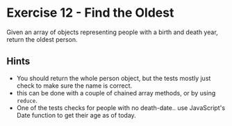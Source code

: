 # Exercise 12 - Find the Oldest

Given an array of objects representing people with a birth and death year, return the oldest person.

## Hints

- You should return the whole person object, but the tests mostly just check to make sure the name is correct.
- this can be done with a couple of chained array methods, or by using `reduce`.
- One of the tests checks for people with no death-date.. use JavaScript's Date function to get their age as of today.
